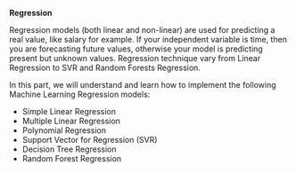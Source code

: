 **Regression**

Regression models (both linear and non-linear) are used for predicting a real value, like salary for example. If your independent variable is time, then you are forecasting future values, otherwise your model is predicting present but unknown values. Regression technique vary from Linear Regression to SVR and Random Forests Regression.

In this part, we will understand and learn how to implement the following Machine Learning Regression models:

- Simple Linear Regression
- Multiple Linear Regression
- Polynomial Regression
- Support Vector for Regression (SVR)
- Decision Tree Regression
- Random Forest Regression